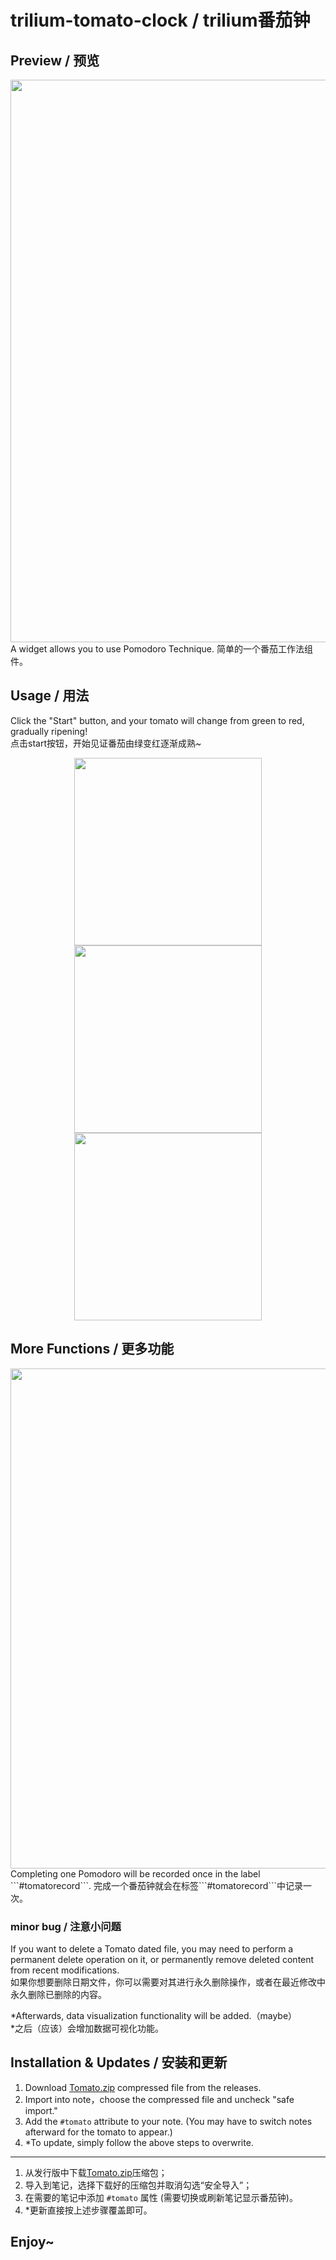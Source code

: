 # trilium-tomato-clock / trilium番茄钟

## Preview / 预览
<div  align="center">    
	<img src="https://github.com/midormeepo/trilium-tomato-clock/assets/43932152/2ad14af6-03bd-4db3-899b-e40a4695f8f9" width = 900 />
</div>
A widget allows you to use Pomodoro Technique.  
简单的一个番茄工作法组件。  

## Usage / 用法  
Click the "Start" button, and your tomato will change from green to red, gradually ripening!   
点击start按钮，开始见证番茄由绿变红逐渐成熟~  

<div  align="center">    
	<img src="https://github.com/midormeepo/trilium-tomato-clock/assets/43932152/6d5d2d76-2e64-48c9-a21a-bd503940627a" width = 300 />
</div>


<div  align="center">    
	<img src="https://github.com/midormeepo/trilium-tomato-clock/assets/43932152/91081642-4587-4525-8d97-19e477e53b21" width = 300 />
</div>

<div  align="center">    
	<img src="https://github.com/midormeepo/trilium-tomato-clock/assets/43932152/c0b3b562-4e5c-4d0b-94ff-03cdc0166dcd" width = 300 />
</div>

## More Functions / 更多功能

<div  align="center">    
	<img src="https://github.com/midormeepo/trilium-tomato-clock/assets/43932152/176c247c-d847-4cb1-a846-cb41bfe1be5e" width = 800 />
</div>
Completing one Pomodoro will be recorded once in the label ```#tomatorecord```.   
完成一个番茄钟就会在标签```#tomatorecord```中记录一次。   

### minor bug / 注意小问题
If you want to delete a Tomato dated file, you may need to perform a permanent delete operation on it, or permanently remove deleted content from recent modifications.   
如果你想要删除日期文件，你可以需要对其进行永久删除操作，或者在最近修改中永久删除已删除的内容。
   
*Afterwards, data visualization functionality will be added.（maybe）   
*之后（应该）会增加数据可视化功能。

## Installation & Updates / 安装和更新

1. Download [Tomato.zip](https://github.com/midormeepo/trilium-tomato-clock/releases) compressed file from the releases.
2. Import into note，choose the compressed file and uncheck "safe import."
3. Add the ```#tomato``` attribute to your note. (You may have to switch notes afterward for the tomato to appear.)
4. *To update, simply follow the above steps to overwrite.
---
1. 从发行版中下载[Tomato.zip](https://github.com/midormeepo/trilium-tomato-clock/releases)压缩包；
2. 导入到笔记，选择下载好的压缩包并取消勾选“安全导入”；
3. 在需要的笔记中添加 ```#tomato``` 属性 (需要切换或刷新笔记显示番茄钟)。
4. *更新直接按上述步骤覆盖即可。

## Enjoy~

